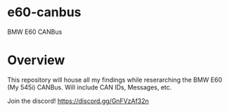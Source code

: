 # e60-canbus
BMW E60 CANBus 

# Overview

This repository will house all my findings while reserarching the BMW E60 (My 545i) CANBus. Will include CAN IDs, Messages, etc.

Join the discord! https://discord.gg/GnFVzAf32n
